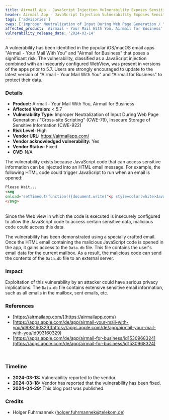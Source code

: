 ```yaml
---
title: Airmail App - JavaScript Injection Vulnerability Exposes Sensitive Data
header: Airmail App - JavaScript Injection Vulnerability Exposes Sensitive Data
tags: ['advisories']
cwes: ['Improper Neutralization of Input During Web Page Generation / "Cross-site Scripting") (CWE-79)', 'Insecure Storage of Sensitive Information (CWE-922)']
affected_product: 'Airmail - Your Mail With You, Airmail for Business'
vulnerability_release_date: '2024-03-14'
---
```


A vulnerability has been identified in the popular iOS/macOS email apps "Airmail - Your Mail With You" and "Airmail for Business" that poses a significant risk. The vulnerability, classified as a JavaScript injection combined with an insecurely configured WebView, was present in versions of the apps prior to 5.7. <!--more-->Users are strongly encouraged to update to the latest version of "Airmail - Your Mail With You" and "Airmail for Business" to protect their data.

### Details

* **Product:** Airmail - Your Mail With You, Airmail for Business
* **Affected Version:** < 5.7
* **Vulnerability Type:** Improper Neutralization of Input During Web Page Generation / "Cross-site Scripting" (CWE-79), Insecure Storage of Sensitive Information (CWE-922)
* **Risk Level:** High
* **Vendor URL:** https://airmailapp.com/
* **Vendor acknowledged vulnerability:** Yes
* **Vendor Status:** Fixed
* **CVE:** N/A

The vulnerability exists because JavaScript code that can access sensitive information can be injected into an HTML email message. For example, the following HTML code could trigger JavaScript to run when an email is opened:

```html
Please Wait...
<svg 
onload='setTimeout(function(){document.write("<p style=color:white>JavaScript was executed.</p>");},1000);'>
</svg>
```
<br>
Since the Web view in which the code is executed is insecurely configured to allow the JavaScript code to access certain sensitive data, malicious code could access this data.

The vulnerability has been demonstrated using a specially crafted email. Once the HTML email containing the malicious JavaScript code is opened in the app, it gains access to the `Data.db` file. This file contains the user's email data for the current mailbox. As a result, the malicious code can send the contents of the `Data.db` file to an external server.

### Impact

Exploitation of this vulnerability by an attacker could have serious privacy implications.  The `Data.db` file contains extensive sensitive email information, such as all emails in the mailbox, sent emails, etc.


### References

- [https://airmailapp.com/](https://airmailapp.com/)
- [https://apps.apple.com/de/app/airmail-your-mail-with-you/id993160329](https://apps.apple.com/de/app/airmail-your-mail-with-you/id993160329)
- [https://apps.apple.com/de/app/airmail-for-business/id1530968324](https://apps.apple.com/de/app/airmail-for-business/id1530968324)
<br>

### Timeline

* **2024-03-13:** Vulnerability reported to the vendor.
* **2024-03-18:** Vendor has reported that the vulnerability has been fixed.
* **2024-04-29:** This blog post was published.

### Credits

* Holger Fuhrmannek (<holger.fuhrmannek@telekom.de>)